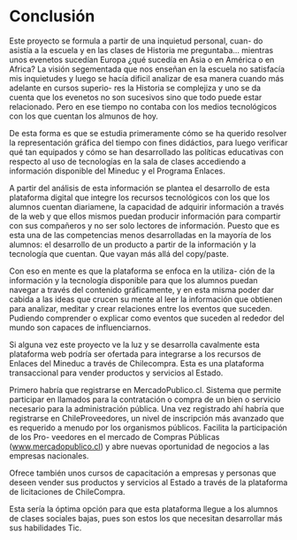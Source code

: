 # Conclusión

Este proyecto se formula a partir de una inquietud personal, cuan- do asistía a la escuela y en las clases de Historia me preguntaba... mientras unos evenetos sucedían Europa ¿qué sucedía en Asia o en América o en Africa? La visión segementada que nos enseñan en la escuela no satisfacía mis inquietudes y luego se hacía dificil analizar de esa manera cuando más adelante en cursos superio- res la Historia se complejiza y uno se da cuenta que los evenetos no son sucesivos sino que todo puede estar relacionado. Pero en ese tiempo no contaba con los medios tecnológicos con los que cuentan los almunos de hoy.

De esta forma es que se estudia primeramente cómo se ha querido resolver la representación gráfica del tiempo con fines didáctios, para luego verificar qué tan equipados y cómo se han desarrollado las políticas educativas con respecto al uso de tecnologías en la sala de clases accediendo a información disponible del Mineduc y el Programa Enlaces.

A partir del análisis de esta información se plantea el desarrollo de esta plataforma digital que integre los recursos tecnológicos con los que los alumnos cuentan diariamene, la capacidad de adquirir información a través de la web y que ellos mismos puedan producir información para compartir con sus compañeros y no ser solo lectores de información. Puesto que es esta una de las competencias menos desarrolladas en la mayoría de los alumnos: el desarrollo de un producto a partir de la información y la tecnología que cuentan. Que vayan más allá del copy/paste.

Con eso en mente es que la plataforma se enfoca en la utiliza- ción de la información y la tecnología disponible para que los alumnos puedan navegar a través del contenido gráficamente, y en esta misma poder dar cabida a las ideas que crucen su mente al leer la información que obtienen para analizar, meditar y crear relaciones entre los eventos que suceden. Pudiendo comprender o explicar como eventos que suceden al rededor del mundo son capaces de influenciarnos.

Si alguna vez este proyecto ve la luz y se desarrolla cavalmente esta plataforma web podría ser ofertada para integrarse a los recursos de Enlaces del Mineduc a través de Chilecompra. Esta es una plataforma transaccional para vender productos y servicios al Estado.

Primero habría que registrarse en MercadoPublico.cl. Sistema que permite participar en llamados para la contratación o compra de un bien o servicio necesario para la administración pública. Una vez registrado ahí habría que registrarse en ChileProveedores, un nivel de inscripción más avanzado que es requerido a menudo por los organismos públicos. Facilita la participación de los Pro- veedores en el mercado de Compras Públicas (www.mercadopublico.cl) y abre nuevas oportunidad de negocios a las empresas nacionales.

Ofrece también unos cursos de capacitación a empresas y personas que deseen vender sus productos y servicios al Estado a través de la plataforma de licitaciones de ChileCompra.

Esta sería la óptima opción para que esta plataforma llegue a los alumnos de clases sociales bajas, pues son estos los que necesitan desarrollar más sus habilidades Tic.